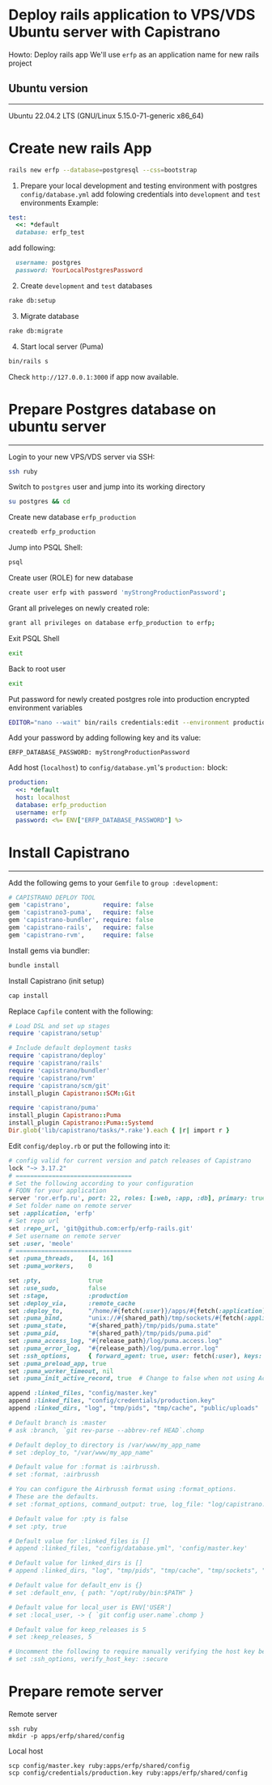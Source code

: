 # Deploy rails application to VPS/VDS Ubuntu server with Capistrano
Howto: Deploy rails app
We'll use `erfp` as an application name for new rails project

## Ubuntu version
---
Ubuntu 22.04.2 LTS (GNU/Linux 5.15.0-71-generic x86_64)

# Create new rails App
```bash
rails new erfp --database=postgresql --css=bootstrap
```
1. Prepare your local development and testing environment with postgres
`config/database.yml` add folowing credentials into `development` and `test` environments
Example:
```ruby
test:
  <<: *default
  database: erfp_test
```
add following:
```ruby
  username: postgres
  password: YourLocalPostgresPassword
```
2. Create `development` and `test` databases
```bash
rake db:setup
```
3. Migrate database
```bash
rake db:migrate
```
4. Start local server (Puma)
```bash
bin/rails s
```
Check `http://127.0.0.1:3000` if app now available.

# Prepare Postgres database on ubuntu server
---
Login to your new VPS/VDS server via SSH:
```bash
ssh ruby
```
Switch to `postgres` user and jump into its working directory
```bash
su postgres && cd
```
Create new database `erfp_production`
```bash
createdb erfp_production
```
Jump into PSQL Shell:
```bash
psql
```
Create user (ROLE) for new database
```bash
create user erfp with password 'myStrongProductionPassword';
```
Grant all priveleges on newly created role:
```bash
grant all privileges on database erfp_production to erfp;
```
Exit PSQL Shell
```bash
exit
```
Back to root user
```bash
exit
```
Put password for newly created postgres role into production encrypted environment variables
```bash
EDITOR="nano --wait" bin/rails credentials:edit --environment production
```
Add your password by adding following key and its value:
```
ERFP_DATABASE_PASSWORD: myStrongProductionPassword
```
Add host (`localhost`) to `config/database.yml`'s `production:` block:
```yml
production:
  <<: *default
  host: localhost
  database: erfp_production
  username: erfp
  password: <%= ENV["ERFP_DATABASE_PASSWORD"] %>
```

# Install Capistrano
---
Add the following gems to your `Gemfile` to `group :development`:
```ruby
# CAPISTRANO DEPLOY TOOL
gem 'capistrano',         require: false
gem 'capistrano3-puma',   require: false
gem 'capistrano-bundler', require: false
gem 'capistrano-rails',   require: false
gem 'capistrano-rvm',     require: false
```
Install gems via bundler:
```bash
bundle install
```
Install Capistrano (init setup)
```bash
cap install
```
Replace `Capfile` content with the following:
```ruby
# Load DSL and set up stages
require 'capistrano/setup'

# Include default deployment tasks
require 'capistrano/deploy'
require 'capistrano/rails'
require 'capistrano/bundler'
require 'capistrano/rvm'
require 'capistrano/scm/git'
install_plugin Capistrano::SCM::Git

require 'capistrano/puma'
install_plugin Capistrano::Puma
install_plugin Capistrano::Puma::Systemd
Dir.glob('lib/capistrano/tasks/*.rake').each { |r| import r }
```
Edit `config/deploy.rb` or put the following into it:
```ruby
# config valid for current version and patch releases of Capistrano
lock "~> 3.17.2"
# ================================
# Set the following according to your configuration
# FQDN for your application
server 'ror.erfp.ru', port: 22, roles: [:web, :app, :db], primary: true
# Set folder name on remote server
set :application, 'erfp'
# Set repo url
set :repo_url, 'git@github.com:erfp/erfp-rails.git'
# Set username on remote server
set :user, 'meole'
# ================================
set :puma_threads,    [4, 16]
set :puma_workers,    0

set :pty,             true
set :use_sudo,        false
set :stage,           :production
set :deploy_via,      :remote_cache
set :deploy_to,       "/home/#{fetch(:user)}/apps/#{fetch(:application)}"
set :puma_bind,       "unix://#{shared_path}/tmp/sockets/#{fetch(:application)}-puma.sock"
set :puma_state,      "#{shared_path}/tmp/pids/puma.state"
set :puma_pid,        "#{shared_path}/tmp/pids/puma.pid"
set :puma_access_log, "#{release_path}/log/puma.access.log"
set :puma_error_log,  "#{release_path}/log/puma.error.log"
set :ssh_options,     { forward_agent: true, user: fetch(:user), keys: %w(~/.ssh/id_rsa.pub) }
set :puma_preload_app, true
set :puma_worker_timeout, nil
set :puma_init_active_record, true  # Change to false when not using ActiveRecord

append :linked_files, "config/master.key"
append :linked_files, "config/credentials/production.key"
append :linked_dirs, "log", "tmp/pids", "tmp/cache", "public/uploads"

# Default branch is :master
# ask :branch, `git rev-parse --abbrev-ref HEAD`.chomp

# Default deploy_to directory is /var/www/my_app_name
# set :deploy_to, "/var/www/my_app_name"

# Default value for :format is :airbrussh.
# set :format, :airbrussh

# You can configure the Airbrussh format using :format_options.
# These are the defaults.
# set :format_options, command_output: true, log_file: "log/capistrano.log", color: :auto, truncate: :auto

# Default value for :pty is false
# set :pty, true

# Default value for :linked_files is []
# append :linked_files, "config/database.yml", 'config/master.key'

# Default value for linked_dirs is []
# append :linked_dirs, "log", "tmp/pids", "tmp/cache", "tmp/sockets", "tmp/webpacker", "public/system", "vendor", "storage"

# Default value for default_env is {}
# set :default_env, { path: "/opt/ruby/bin:$PATH" }

# Default value for local_user is ENV['USER']
# set :local_user, -> { `git config user.name`.chomp }

# Default value for keep_releases is 5
# set :keep_releases, 5

# Uncomment the following to require manually verifying the host key before first deploy.
# set :ssh_options, verify_host_key: :secure

```
# Prepare remote server

Remote server
```
ssh ruby
mkdir -p apps/erfp/shared/config
```

Local host
```
scp config/master.key ruby:apps/erfp/shared/config
scp config/credentials/production.key ruby:apps/erfp/shared/config
```


